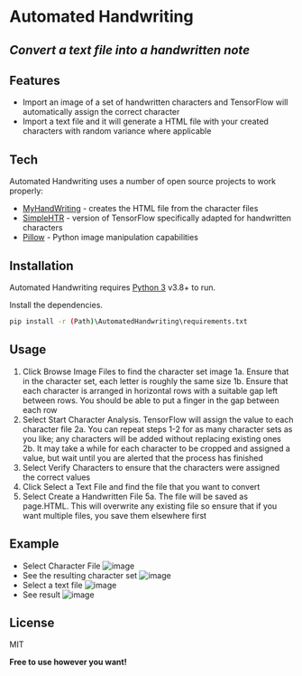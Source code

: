 # Automated Handwriting
## _Convert a text file into a handwritten note_


## Features

- Import an image of a set of handwritten characters and TensorFlow will automatically assign the correct character
- Import a text file and it will generate a HTML file with your created characters with random variance where applicable


## Tech

Automated Handwriting uses a number of open source projects to work properly:

- [MyHandWriting] - creates the HTML file from the character files
- [SimpleHTR] - version of TensorFlow specifically adapted for handwritten characters
- [Pillow] - Python image manipulation capabilities

## Installation

Automated Handwriting requires [Python 3](https://www.python.org/downloads//) v3.8+ to run.

Install the dependencies.

```sh
pip install -r (Path)\AutomatedHandwriting\requirements.txt
```

## Usage

1. Click Browse Image Files to find the character set image 
   1a. Ensure that in the character set, each letter is roughly the same size
   1b. Ensure that each character is arranged in horizontal rows with a suitable gap left between rows. You should be able to put a finger in the gap between each row   
2. Select Start Character Analysis. TensorFlow will assign the value to each character file
   2a. You can repeat steps 1-2 for as many character sets as you like; any characters will be added without replacing existing ones
   2b. It may take a while for each character to be cropped and assigned a value, but wait until you are alerted that the process has finished 
3. Select Verify Characters to ensure that the characters were assigned the correct values
4. Click Select a Text File and find the file that you want to convert
5. Select Create a Handwritten File
   5a. The file will be saved as page.HTML. This will overwrite any existing file so ensure that if you want multiple files, you save them elsewhere first

## Example
- Select Character File
![image](https://user-images.githubusercontent.com/79090791/124121253-966d4a00-da6c-11eb-9046-04fae7096f72.png)
- See the resulting character set
![image](https://user-images.githubusercontent.com/79090791/124120923-3676a380-da6c-11eb-980d-43fef45748e0.png)
- Select a text file
![image](https://user-images.githubusercontent.com/79090791/124122300-d8e35680-da6d-11eb-8d53-37ed10984b21.png)
- See result
![image](https://user-images.githubusercontent.com/79090791/124122391-ef89ad80-da6d-11eb-86f7-0ec5cb7bbc9d.png)

## License

MIT

**Free to use however you want!**


   [MyHandWriting]: <https://github.com/bannyvishwas/MyHandWriting>
   [SimpleHTR]: <https://github.com/githubharald/SimpleHTR>
   [Pillow]: <https://github.com/python-pillow/Pillow>
   

